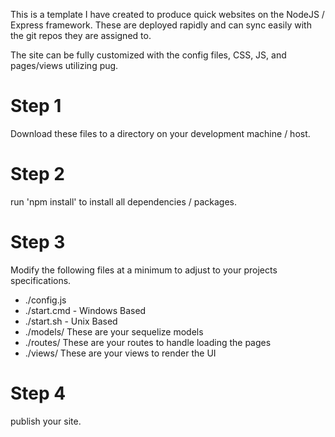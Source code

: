 This is a template I have created to produce quick websites on the NodeJS / Express framework. These are deployed rapidly and can sync easily with the git repos they are assigned to.

The site can be fully customized with the config files, CSS, JS, and pages/views utilizing pug. 


# Step 1
Download these files to a directory on your development machine / host. 

# Step 2 

run 'npm install' to install all dependencies / packages. 

# Step 3

Modify the following files at a minimum to adjust to your projects specifications.

- ./config.js
- ./start.cmd - Windows Based
- ./start.sh - Unix Based
- ./models/ These are your sequelize models
- ./routes/ These are your routes to handle loading the pages
- ./views/ These are your views to render the UI

# Step 4

publish your site.
